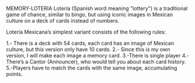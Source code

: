 MEMORY-LOTERIA
Lotería (Spanish word meaning "lottery") is a traditional game of chance, similar to bingo, but using iconic images in Mexican culture on a deck of cards instead of numbers.


Lotería Mexicana’s simplest variant consists of the following rules:

1.- There is a deck with 54 cards, each card has an image of Mexican culture, but this version only have 10 cards.
2.- Since this is my own version, I will make each image a memory card. 
3.-There is single player
4.-There’s a Cantor (Announcer), who would tell you about each card history.
5.-Players have to match the cards with the same image, accumulating points.
